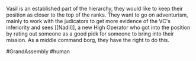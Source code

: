 Vasil is an established part of the hierarchy, they would like to keep their position as closer to the top of the ranks.  They want to go on adventurism, mainly to work with the judicators to get more evidence of the VC's inferiority and sees [[Nadil]], a new High Operator who got into the position by rating out someone as a good pick for someone to bring into their mission.  As a middle command borg, they have the right to do this.

#GrandAssembly 
#human 
